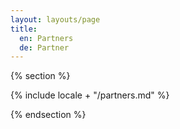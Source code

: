```yaml
---
layout: layouts/page
title:
  en: Partners
  de: Partner
---
```


{% section %}

{% include locale + "/partners.md" %}

{% endsection %}
